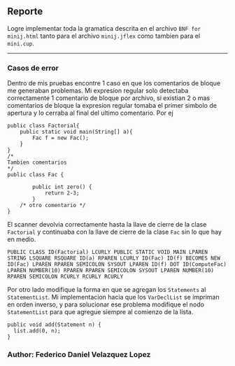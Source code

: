 ## Reporte
Logre implementar toda la gramatica descrita en el archivo `BNF for minij.html` tanto para el archivo `minij.jflex` como tambien para el `mini.cup`.<hr>
### Casos de error
Dentro de mis pruebas encontre 1 caso en que los comentarios de bloque me generaban problemas. Mi expresion regular solo detectaba correctamente 1 comentario de bloque por archivo, si existian 2 o mas comentarios de bloque la expresion regular tomaba el primer simbolo de apertura y lo cerraba al final del ultimo comentario. Por ej
```
public class Factorial{
    public static void main(String[] a){
    	Fac f = new Fac();
    }
}
/* 
Tambien comentarios
*/
public class Fac {

		public int zero() {
			return 2-3;
		}
    /* otro comentario */
}
```
El scanner devolvia correctamente hasta la llave de cierre de la clase `Factorial` y continuaba con la llave de cierre de la clase `Fac` sin lo que hay en medio.
```
PUBLIC CLASS ID(Factorial) LCURLY PUBLIC STATIC VOID MAIN LPAREN STRING LSQUARE RSQUARE ID(a) RPAREN LCURLY ID(Fac) ID(f) BECOMES NEW ID(Fac) LPAREN RPAREN SEMICOLON SYSOUT LPAREN ID(f) DOT ID(ComputeFac) LPAREN NUMBER(10) RPAREN RPAREN SEMICOLON SYSOUT LPAREN NUMBER(10) RPAREN SEMICOLON RCURLY RCURLY RCURLY 

```
Por otro lado modifique la forma en que se agregan los `Statements` al `StatementList`. Mi implementacion hacia que los `VarDeclList` se impriman en orden inverso, y para solucionar ese problema modifique el nodo `StatementList` para que agregue siempre al comienzo de la lista.
```
public void add(Statement n) {
  list.add(0, n);
}
```
### Author: Federico Daniel Velazquez Lopez
